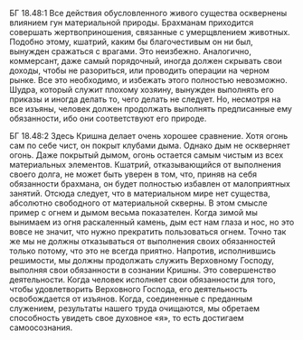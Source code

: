 БГ 18.48:1	Все действия обусловленного живого существа осквернены влиянием гун материальной природы. Брахманам приходится совершать жертвоприношения, связанные с умерщвлением животных. Подобно этому, кшатрий, каким бы благочестивым он ни был, вынужден сражаться с врагами. Это неизбежно. Аналогично, коммерсант, даже самый порядочный, иногда должен скрывать свои доходы, чтобы не разориться, или проводить операции на черном рынке. Все это необходимо, и избежать этого полностью невозможно. Шудра, который служит плохому хозяину, вынужден выполнять его приказы и иногда делать то, чего делать не следует. Но, несмотря на все изъяны, человек должен продолжать выполнять предписанные ему обязанности, ибо они соответствуют его природе.

БГ 18.48:2	Здесь Кришна делает очень хорошее сравнение. Хотя огонь сам по себе чист, он покрыт клубами дыма. Однако дым не оскверняет огонь. Даже покрытый дымом, огонь остается самым чистым из всех материальных элементов. Кшатрий, отказывающийся от выполнения своего долга, не может быть уверен в том, что, приняв на себя обязанности брахмана, он будет полностью избавлен от малоприятных занятий. Отсюда следует, что в материальном мире нет существа, абсолютно свободного от материальной скверны. В этом смысле пример с огнем и дымом весьма показателен. Когда зимой мы вынимаем из огня раскаленный камень, дым ест нам глаза и нос, но это вовсе не значит, что нужно прекратить пользоваться огнем. Точно так же мы не должны отказываться от выполнения своих обязанностей только потому, что это не всегда приятно. Напротив, исполнившись решимости, мы должны продолжать служить Верховному Господу, выполняя свои обязанности в сознании Кришны. Это совершенство деятельности. Когда человек исполняет свои обязанности для того, чтобы удовлетворить Верховного Господа, его деятельность освобождается от изъянов. Когда, соединенные с преданным служением, результаты нашего труда очищаются, мы обретаем способность увидеть свое духовное «я», то есть достигаем самоосознания.